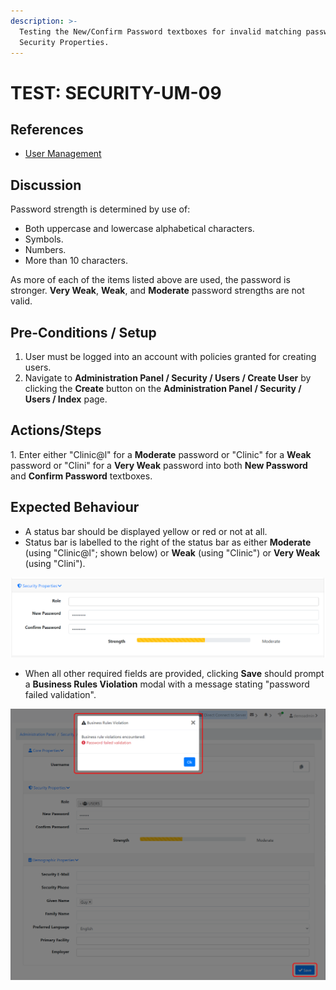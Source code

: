 ```yaml
---
description: >-
  Testing the New/Confirm Password textboxes for invalid matching passwords from
  Security Properties.
---
```


# TEST: SECURITY-UM-09

## References

* [User Management](broken-reference)

## Discussion

Password strength is determined by use of:

* Both uppercase and lowercase alphabetical characters.
* Symbols.
* Numbers.
* More than 10 characters.

As more of each of the items listed above are used, the password is stronger. **Very Weak**, **Weak**, and **Moderate** password strengths are not valid.

## Pre-Conditions / Setup

1. User must be logged into an account with policies granted for creating users.
2. Navigate to **Administration Panel / Security / Users / Create User** by clicking the **Create** button on the **Administration Panel / Security / Users / Index** page.

## Actions/Steps

1\. Enter either "Clinic@l" for a **Moderate** password or "Clinic" for a **Weak** password or "Clini" for a **Very Weak** password into both **New Password** and **Confirm Password** textboxes.

## Expected Behaviour

* A status bar should be displayed yellow or red or not at all.
* Status bar is labelled to the right of the status bar as either **Moderate** (using "Clinic@l"; shown below) or **Weak** (using "Clinic") or **Very Weak** (using "Clini").

![](<../../../../../../.gitbook/assets/image (230).png>)

* When all other required fields are provided, clicking **Save** should prompt a **Business Rules Violation** modal with a message stating "password failed validation".

![](<../../../../../../.gitbook/assets/image (120).png>)
